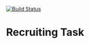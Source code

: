 [![Build Status](https://travis-ci.org/VollTheGreat/recruitingTask.svg?branch=master)](https://travis-ci.org/VollTheGreat/recruitingTask)
# Recruiting Task